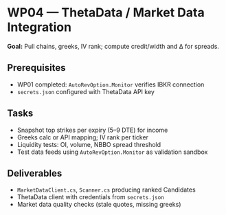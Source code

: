 # WP04 — ThetaData / Market Data Integration

**Goal:** Pull chains, greeks, IV rank; compute credit/width and Δ for spreads.

## Prerequisites
- WP01 completed: `AutoRevOption.Monitor` verifies IBKR connection
- `secrets.json` configured with ThetaData API key

## Tasks
- Snapshot top strikes per expiry (5–9 DTE) for income
- Greeks calc or API mapping; IV rank per ticker
- Liquidity tests: OI, volume, NBBO spread threshold
- Test data feeds using `AutoRevOption.Monitor` as validation sandbox

## Deliverables
- `MarketDataClient.cs`, `Scanner.cs` producing ranked Candidates
- ThetaData client with credentials from `secrets.json`
- Market data quality checks (stale quotes, missing greeks)